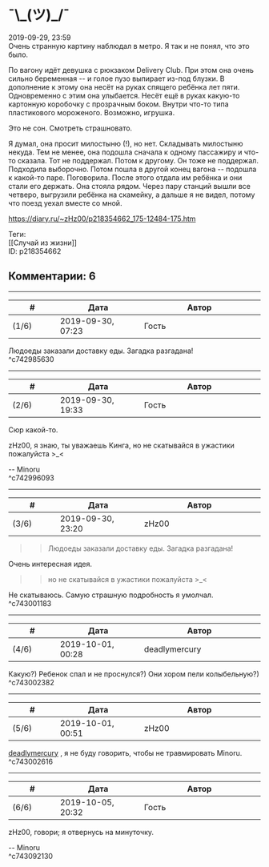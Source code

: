 ¯\\_(ツ)\_/¯
===========

  
2019-09-29, 23:59  
 Очень странную картину наблюдал в метро. Я так и не понял, что это было.   
   
 По вагону идёт девушка с рюкзаком Delivery Club. При этом она очень сильно беременная -- и голое пузо выпирает из-под блузки. В дополнение к этому она несёт на руках спящего ребёнка лет пяти. Одновременно с этим она улыбается. Несёт ещё в руках какую-то картонную коробочку с прозрачным боком. Внутри что-то типа пластикового мороженого. Возможно, игрушка.   
   
 Это не сон. Смотреть страшновато.   
   
 Я думал, она просит милостыню (!), но нет. Складывать милостыню некуда. Тем не менее, она подошла сначала к одному пассажиру и что-то сказала. Тот не поддержал. Потом к другому. Он тоже не поддержал. Подходила выборочно. Потом пошла в другой конец вагона -- подошла к какой-то паре. Поговорила. После этого отдала им ребёнка и они стали его держать. Она стояла рядом. Через пару станций вышли все четверо, выгрузили ребёнка на скамейку, а дальше я не видел, потому что поезд уехал вместе со мной.   
  
<https://diary.ru/~zHz00/p218354662_175-12484-175.htm>  
  
Теги:  
[[Случай из жизни]]  
ID: p218354662  


Комментарии: 6
--------------

  


---



|         #         |              Дата              |                     Автор                     |           ID           |
| --- | --- | --- | --- |
| (1/6) | 2019-09-30, 07:23 | Гость | c742985630 |

  
 Людоеды заказали доставку еды. Загадка разгадана!   
 ^c742985630

---



|         #         |              Дата              |                     Автор                     |           ID           |
| --- | --- | --- | --- |
| (2/6) | 2019-09-30, 19:33 | Гость | c742996093 |

  
 Сюр какой-то.   
   
 zHz00, я знаю, ты уважаешь Кинга, но не скатывайся в ужастики пожалуйста >\_<   
   
 -- Minoru   
 ^c742996093

---



|         #         |              Дата              |                     Автор                     |           ID           |
| --- | --- | --- | --- |
| (3/6) | 2019-09-30, 23:20 | zHz00 | c743001183 |

  
 >>Людоеды заказали доставку еды. Загадка разгадана!   
   
 Очень интересная идея.   
   
 >>но не скатывайся в ужастики пожалуйста >\_<   
   
 Не скатываюсь. Самую страшную подробность я умолчал.   
 ^c743001183

---



|         #         |              Дата              |                     Автор                     |           ID           |
| --- | --- | --- | --- |
| (4/6) | 2019-10-01, 00:28 | deadlymercury | c743002382 |

  
 Какую?) Ребенок спал и не проснулся?) Они хором пели колыбельную?)   
 ^c743002382

---



|         #         |              Дата              |                     Автор                     |           ID           |
| --- | --- | --- | --- |
| (5/6) | 2019-10-01, 00:51 | zHz00 | c743002616 |

  
  [deadlymercury](http://crazysupp.diary.ru "Записки безумного саппорта")  , я не буду говорить, чтобы не травмировать Minoru.   
 ^c743002616

---



|         #         |              Дата              |                     Автор                     |           ID           |
| --- | --- | --- | --- |
| (6/6) | 2019-10-05, 20:32 | Гость | c743092130 |

  
 zHz00, говори; я отвернусь на минуточку.   
   
 -- Minoru   
 ^c743092130